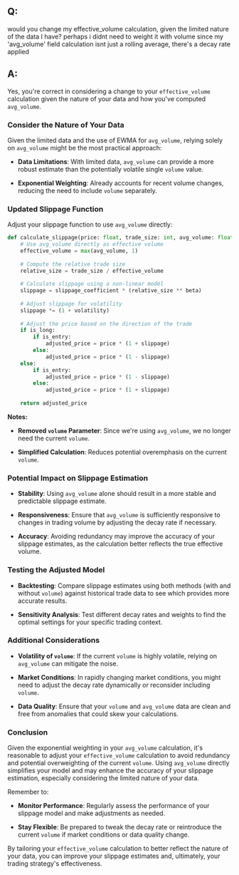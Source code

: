 ## Q:
would you change my effective_volume calculation, given the limited nature of the data I have? perhaps i didnt need to weight it with volume since my 'avg_volume' field calculation isnt just a rolling average, there's a decay rate applied

## A:

Yes, you're correct in considering a change to your `effective_volume` calculation given the nature of your data and how you've computed `avg_volume`.

### **Consider the Nature of Your Data**

Given the limited data and the use of EWMA for `avg_volume`, relying solely on `avg_volume` might be the most practical approach:

- **Data Limitations**: With limited data, `avg_volume` can provide a more robust estimate than the potentially volatile single `volume` value.

- **Exponential Weighting**: Already accounts for recent volume changes, reducing the need to include `volume` separately.

### **Updated Slippage Function**

Adjust your slippage function to use `avg_volume` directly:

```python
def calculate_slippage(price: float, trade_size: int, avg_volume: float, volatility: float, is_long: bool, is_entry: bool, slippage_coefficient: float, beta: float = 0.7) -> float:
    # Use avg_volume directly as effective volume
    effective_volume = max(avg_volume, 1)
    
    # Compute the relative trade size
    relative_size = trade_size / effective_volume
    
    # Calculate slippage using a non-linear model
    slippage = slippage_coefficient * (relative_size ** beta)
    
    # Adjust slippage for volatility
    slippage *= (1 + volatility)
    
    # Adjust the price based on the direction of the trade
    if is_long:
        if is_entry:
            adjusted_price = price * (1 + slippage)
        else:
            adjusted_price = price * (1 - slippage)
    else:
        if is_entry:
            adjusted_price = price * (1 - slippage)
        else:
            adjusted_price = price * (1 + slippage)
    
    return adjusted_price
```

**Notes:**

- **Removed `volume` Parameter**: Since we're using `avg_volume`, we no longer need the current `volume`.
  
- **Simplified Calculation**: Reduces potential overemphasis on the current `volume`.

### **Potential Impact on Slippage Estimation**

- **Stability**: Using `avg_volume` alone should result in a more stable and predictable slippage estimate.
  
- **Responsiveness**: Ensure that `avg_volume` is sufficiently responsive to changes in trading volume by adjusting the decay rate if necessary.

- **Accuracy**: Avoiding redundancy may improve the accuracy of your slippage estimates, as the calculation better reflects the true effective volume.

### **Testing the Adjusted Model**

- **Backtesting**: Compare slippage estimates using both methods (with and without `volume`) against historical trade data to see which provides more accurate results.

- **Sensitivity Analysis**: Test different decay rates and weights to find the optimal settings for your specific trading context.

### **Additional Considerations**

- **Volatility of `volume`**: If the current `volume` is highly volatile, relying on `avg_volume` can mitigate the noise.

- **Market Conditions**: In rapidly changing market conditions, you might need to adjust the decay rate dynamically or reconsider including `volume`.

- **Data Quality**: Ensure that your `volume` and `avg_volume` data are clean and free from anomalies that could skew your calculations.

### **Conclusion**

Given the exponential weighting in your `avg_volume` calculation, it's reasonable to adjust your `effective_volume` calculation to avoid redundancy and potential overweighting of the current `volume`. Using `avg_volume` directly simplifies your model and may enhance the accuracy of your slippage estimation, especially considering the limited nature of your data.

Remember to:

- **Monitor Performance**: Regularly assess the performance of your slippage model and make adjustments as needed.

- **Stay Flexible**: Be prepared to tweak the decay rate or reintroduce the current `volume` if market conditions or data quality change.

By tailoring your `effective_volume` calculation to better reflect the nature of your data, you can improve your slippage estimates and, ultimately, your trading strategy's effectiveness.